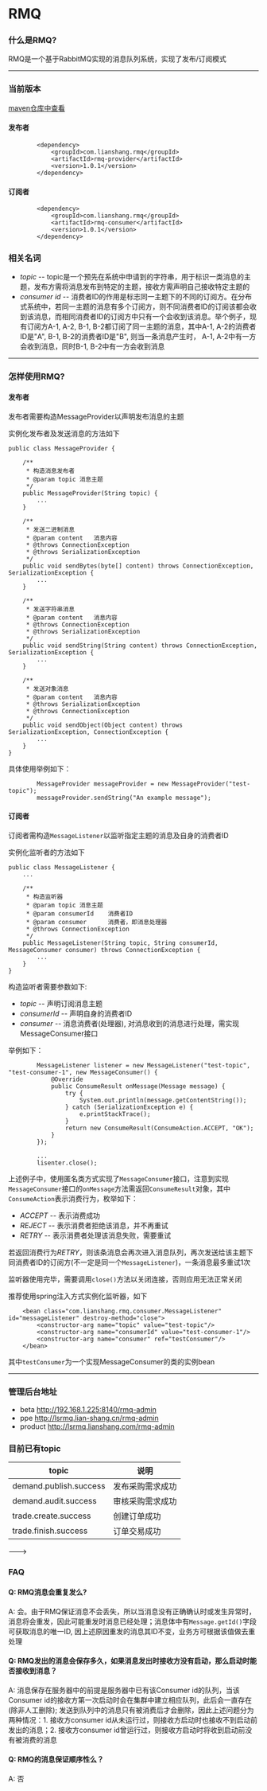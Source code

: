 # RMQ

 
### 什么是RMQ?
RMQ是一个基于RabbitMQ实现的消息队列系统，实现了发布/订阅模式

---

### 当前版本

[maven仓库中查看](http://192.168.1.251:8081/artifactory/webapp/search/artifact/?q=rmq-*-1.0.1.*)

#### 发布者

```
		<dependency>
            <groupId>com.lianshang.rmq</groupId>
            <artifactId>rmq-provider</artifactId>
            <version>1.0.1</version>
        </dependency>
```

#### 订阅者
```
        <dependency>
            <groupId>com.lianshang.rmq</groupId>
            <artifactId>rmq-consumer</artifactId>
            <version>1.0.1</version>
        </dependency>
```

### 相关名词
* *topic* -- topic是一个预先在系统中申请到的字符串，用于标识一类消息的主题，发布方需将消息发布到特定的主题，接收方需声明自己接收特定主题的
* *consumer id* -- 消费者ID的作用是标志同一主题下的不同的订阅方。在分布式系统中，若同一主题的消息有多个订阅方，则不同消费者ID的订阅该都会收到该消息，而相同消费者ID的订阅方中只有一个会收到该消息。举个例子，现有订阅方A-1, A-2, B-1, B-2都订阅了同一主题的消息，其中A-1, A-2的消费者ID是"A", B-1, B-2的消费者ID是"B", 则当一条消息产生时， A-1, A-2中有一方会收到消息，同时B-1, B-2中有一方会收到消息

---


### 怎样使用RMQ?
#### 发布者
发布者需要构造MessageProvider以声明发布消息的主题

实例化发布者及发送消息的方法如下

```
public class MessageProvider {

    /**
     * 构造消息发布者
     * @param topic 消息主题
     */
    public MessageProvider(String topic) {
        ...
    }

    /**
     * 发送二进制消息
     * @param content   消息内容
     * @throws ConnectionException
     * @throws SerializationException   
     */
    public void sendBytes(byte[] content) throws ConnectionException, SerializationException {
        ...
    }

    /**
     * 发送字符串消息
     * @param content   消息内容
     * @throws ConnectionException
     * @throws SerializationException
     */
    public void sendString(String content) throws ConnectionException, SerializationException {
        ...
    }

    /**
     * 发送对象消息
     * @param content   消息内容
     * @throws SerializationException
     * @throws ConnectionException
     */
    public void sendObject(Object content) throws SerializationException, ConnectionException {
        ...
    }
}

```

具体使用举例如下：

```
		MessageProvider messageProvider = new MessageProvider("test-topic");
        messageProvider.sendString("An example message");        
```


#### 订阅者

订阅者需构造`MessageListener`以监听指定主题的消息及自身的消费者ID

实例化监听者的方法如下

```
public class MessageListener {
	...

    /**
     * 构造监听器
     * @param topic 消息主题
     * @param consumerId    消费者ID
     * @param consumer      消费者，即消息处理器
     * @throws ConnectionException
     */
    public MessageListener(String topic, String consumerId, MessageConsumer consumer) throws ConnectionException {
        ...
    }
}
```

构造监听者需要参数如下:

* *topic* -- 声明订阅消息主题	
* *consumerId* -- 声明自身的消费者ID
* *consumer* -- 消息消费者(处理器), 对消息收到的消息进行处理，需实现MessageConsumer接口

举例如下：

```
		MessageListener listener = new MessageListener("test-topic", "test-consumer-1", new MessageConsumer() {
            @Override
            public ConsumeResult onMessage(Message message) {
                try {
                    System.out.println(message.getContentString());
                } catch (SerializationException e) {
                    e.printStackTrace();
                }
                return new ConsumeResult(ConsumeAction.ACCEPT, "OK");
            }
        });
        
        ...
        lisenter.close();
```
上述例子中，使用匿名类方式实现了`MessageConsumer`接口，注意到实现`MessageConsumer`接口的`onMessage`方法需返回`ConsumeResult`对象，其中`ConsumeAction`表示消费行为，枚举如下：

* *ACCEPT* -- 表示消费成功
* *REJECT* -- 表示消费者拒绝该消息，并不再重试
* *RETRY* -- 表示消费者处理该消息失败，需要重试

若返回消费行为*RETRY*，则该条消息会再次进入消息队列，再次发送给该主题下同消费者ID的订阅方(不一定是同一个`MessageListener`)，一条消息最多重试1次

监听器使用完毕，需要调用`close()`方法以关闭连接，否则应用无法正常关闭

推荐使用spring注入方式实例化监听器，如下

```
	<bean class="com.lianshang.rmq.consumer.MessageListener" id="messageListener" destroy-method="close">
        <constructor-arg name="topic" value="test-topic"/>
        <constructor-arg name="consumerId" value="test-consumer-1"/>
        <constructor-arg name="consumer" ref="testConsumer"/>
    </bean>
```
其中`testConsumer`为一个实现MessageConsumer的类的实例bean

---

### 管理后台地址

* beta		http://192.168.1.225:8140/rmq-admin
* ppe 		http://lsrmq.lian-shang.cn/rmq-admin
* product	http://lsrmq.lianshang.com/rmq-admin

### 目前已有topic

|topic | 说明|
|------|-------|
|demand.publish.success|发布采购需求成功|
|demand.audit.success|审核采购需求成功|
|trade.create.success|创建订单成功|
|trade.finish.success|订单交易成功|

---> 

### FAQ

#### Q: RMQ消息会重复发么?

A: 会。由于RMQ保证消息不会丢失，所以当消息没有正确确认时或发生异常时，消息将会重发，因此可能重发时消息已经处理；消息体中有`Message.getId()`字段可获取消息的唯一ID, 因上述原因重发的消息其ID不变，业务方可根据该值做去重处理

#### Q: RMQ发出的消息会保存多久，如果消息发出时接收方没有启动，那么启动时能否接收到消息？

A: 消息保存在服务器中的前提是服务器中已有该Consumer id的队列，当该Consumer id的接收方第一次启动时会在集群中建立相应队列，此后会一直存在(除非人工删除); 发送到队列中的消息只有被消费后才会删除，因此上述问题分为两种情况：1. 接收方consumer id从未运行过，则接收方启动时也接收不到启动前发出的消息；2. 接收方consumer id曾运行过，则接收方启动时将收到启动前没有被消费的消息

#### Q: RMQ的消息保证顺序性么？

A: 否